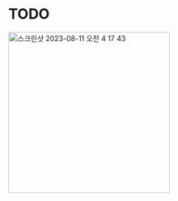 # TODO

<img width="319" alt="스크린샷 2023-08-11 오전 4 17 43" src="https://github.com/scarletYewon/TODO/assets/81704418/baa2a915-2607-4b7f-aaf2-37b251708460">

